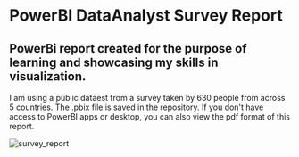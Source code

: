 # PowerBI DataAnalyst Survey Report

## PowerBi report created for the purpose of learning and showcasing my skills in visualization. 

I am using a public dataest from a survey taken by 630 people from across 5 countries. The .pbix file is saved in the repository. If you don't have access to PowerBI apps or desktop, you can also view the pdf format of this report. 

![survey_report](https://user-images.githubusercontent.com/114509328/196950059-99dcf498-83f9-4a87-bd2f-605ba60f0de9.jpg)
